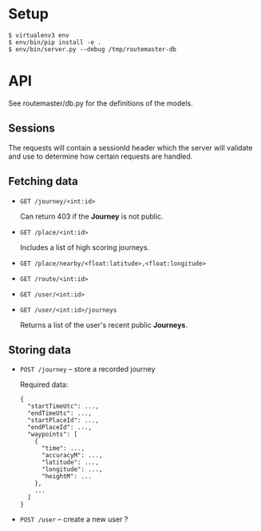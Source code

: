 # Setup

    $ virtualenv3 env
    $ env/bin/pip install -e .
    $ env/bin/server.py --debug /tmp/routemaster-db

# API

See routemaster/db.py for the definitions of the models.

## Sessions

The requests will contain a sessionId header which the server will validate and
use to determine how certain requests are handled.

## Fetching data

*   `GET /journey/<int:id>`

    Can return 403 if the **Journey** is not public.

*   `GET /place/<int:id>`

    Includes a list of high scoring journeys.

*   `GET /place/nearby/<float:latitude>,<float:longitude>`

*   `GET /route/<int:id>`

*   `GET /user/<int:id>`

*   `GET /user/<int:id>/journeys`

    Returns a list of the user's recent public **Journeys**.

## Storing data

*   `POST /journey` – store a recorded journey

    Required data:

        {
          "startTimeUtc": ...,
          "endTimeUtc": ...,
          "startPlaceId": ...,
          "endPlaceId": ...,
          "waypoints": [
            {
              "time": ...,
              "accuracyM": ...,
              "latitude": ...,
              "longitude": ...,
              "heightM": ...
            },
            ...
          ]
        }

*   `POST /user` – create a new user ?
